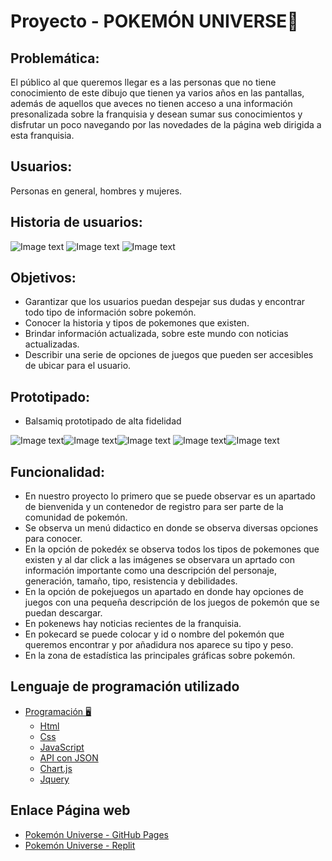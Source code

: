 # Proyecto - POKEMÓN UNIVERSE💫
## Problemática:
El público al que queremos llegar es a las personas que no tiene conocimiento de este dibujo que tienen ya varios años en las pantallas, además de aquellos que aveces no tienen acceso a una información presonalizada sobre la franquisia y desean sumar sus conocimientos y disfrutar un poco navegando por las novedades de la página web dirigida a esta franquisia.
## Usuarios:
Personas en general, hombres y mujeres.
## Historia de usuarios:
![Image text](https://github.com/RuthLLajaA/Proyecto-3/blob/main/Historia%20de%20usuarios/1.png)
![Image text](https://github.com/RuthLLajaA/Proyecto-3/blob/main/Historia%20de%20usuarios/2.png)
![Image text](https://github.com/RuthLLajaA/Proyecto-3/blob/main/Historia%20de%20usuarios/3.png)
## Objetivos:
* Garantizar que los usuarios puedan despejar sus dudas y encontrar todo tipo de información sobre pokemón.
* Conocer la historia y tipos de pokemones que existen.
* Brindar información actualizada, sobre este mundo con noticias actualizadas.
* Describir una serie de opciones de juegos que pueden ser accesibles de ubicar para el usuario.
## Prototipado:
* Balsamiq prototipado de alta fidelidad

![Image text](https://github.com/RuthLLajaA/Proyecto-3/blob/main/Prototipado/1-removebg-preview.png)![Image text](https://github.com/RuthLLajaA/Proyecto-3/blob/main/Prototipado/2-removebg-preview.png)![Image text](https://github.com/RuthLLajaA/Proyecto-3/blob/main/Prototipado/3-removebg-preview.png)
![Image text](https://github.com/RuthLLajaA/Proyecto-3/blob/main/Prototipado/5-removebg-preview.png)![Image text](https://github.com/RuthLLajaA/Proyecto-3/blob/main/Prototipado/4-removebg-preview.png)
## Funcionalidad:
* En nuestro proyecto lo primero que se puede observar es un apartado de bienvenida y un contenedor de registro para ser parte de la comunidad de pokemón.
* Se observa un menú didactico en donde se observa diversas opciones para conocer.
* En la opción de pokedéx se observa todos los tipos de pokemones que existen y al dar click a las imágenes se observara un aprtado con información importante como una descripción del personaje, generación, tamaño, tipo, resistencia y debilidades.
* En la opción de pokejuegos un apartado en donde hay opciones de juegos con una pequeña descripción de los juegos de pokemón que se puedan descargar.
* En pokenews hay noticias recientes de la franquisia.
* En pokecard se puede colocar y id o nombre del pokemón que queremos encontrar y por añadidura nos aparece su tipo y peso.
* En la zona de estadística las principales gráficas sobre pokemón.
## Lenguaje de programación utilizado 
-   [Programación 🖥️](#customization)
    -   [Html](#Html)
    -   [Css](#css)
    -   [JavaScript](#JavaScript)
    -   [API con JSON](#APIconJSON)
    -   [Chart.js](#Chart.js)
    -   [Jquery](#jquey) 
## Enlace Página web
* [Pokemón Universe - GitHub Pages](https://ruthllajaa.github.io/Proyecto-3/)
* [Pokemón Universe - Replit](https://pokemon-universe.camila-nadinena.repl.co/index.html)
